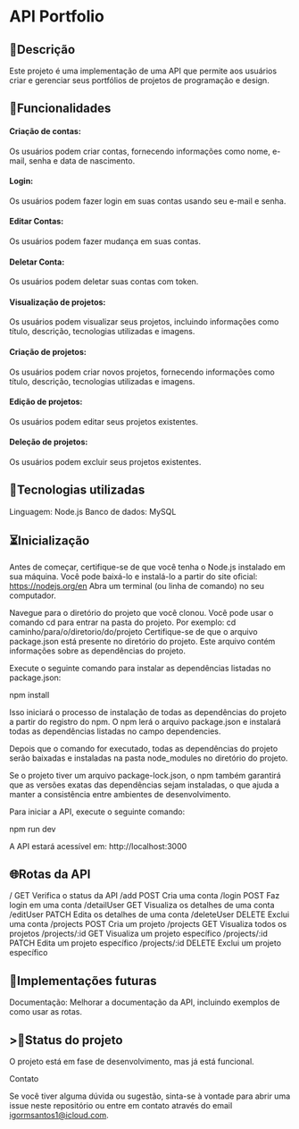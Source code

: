 <h1>API Portfolio</h1>

<h2>📖Descrição</h2>
Este projeto é uma implementação de uma API que permite aos usuários criar e gerenciar seus portfólios de projetos de programação e design.

<h2>🔧Funcionalidades</h2>

<h4>Criação de contas:</h4> Os usuários podem criar contas, fornecendo informações como nome, e-mail, senha e data de nascimento.
<h4>Login:</h4> Os usuários podem fazer login em suas contas usando seu e-mail e senha.
<h4>Editar Contas:</h4> Os usuários podem fazer mudança em suas contas.
<h4>Deletar Conta:</h4> Os usuários podem deletar suas contas com token.
<h4>Visualização de projetos:</h4> Os usuários podem visualizar seus projetos, incluindo informações como título, descrição, tecnologias utilizadas e imagens.
<h4>Criação de projetos:</h4> Os usuários podem criar novos projetos, fornecendo informações como título, descrição, tecnologias utilizadas e imagens.
<h4>Edição de projetos:</h4> Os usuários podem editar seus projetos existentes.
<h4>Deleção de projetos:</h4> Os usuários podem excluir seus projetos existentes.

<h2>📡Tecnologias utilizadas</h2>

Linguagem: Node.js
Banco de dados: MySQL

<h2>⏳Inicialização</h2>

Antes de começar, certifique-se de que você tenha o Node.js instalado em sua máquina. Você pode baixá-lo e instalá-lo a partir do site oficial: https://nodejs.org/en
Abra um terminal (ou linha de comando) no seu computador.

Navegue para o diretório do projeto que você clonou. Você pode usar o comando cd para entrar na pasta do projeto. Por exemplo:
cd caminho/para/o/diretorio/do/projeto
Certifique-se de que o arquivo package.json está presente no diretório do projeto. Este arquivo contém informações sobre as dependências do projeto.

Execute o seguinte comando para instalar as dependências listadas no package.json:

npm install

Isso iniciará o processo de instalação de todas as dependências do projeto a partir do registro do npm. O npm lerá o arquivo package.json e instalará todas as dependências listadas no campo dependencies.

Depois que o comando for executado, todas as dependências do projeto serão baixadas e instaladas na pasta node_modules no diretório do projeto.

Se o projeto tiver um arquivo package-lock.json, o npm também garantirá que as versões exatas das dependências sejam instaladas, o que ajuda a manter a consistência entre ambientes de desenvolvimento.

Para iniciar a API, execute o seguinte comando:

npm run dev

A API estará acessível em: http://localhost:3000

<h2>🌐Rotas da API</h2>

/	GET	Verifica o status da API
/add	POST	Cria uma conta
/login	POST	Faz login em uma conta
/detailUser	GET	Visualiza os detalhes de uma conta
/editUser	PATCH	Edita os detalhes de uma conta
/deleteUser	DELETE	Exclui uma conta
/projects	POST	Cria um projeto
/projects	GET	Visualiza todos os projetos
/projects/:id	GET	Visualiza um projeto específico
/projects/:id	PATCH	Edita um projeto específico
/projects/:id	DELETE	Exclui um projeto específico

<h2>💎Implementações futuras</h2>

Documentação: Melhorar a documentação da API, incluindo exemplos de como usar as rotas.

<h2>>🔎Status do projeto</h2>

O projeto está em fase de desenvolvimento, mas já está funcional.

Contato

Se você tiver alguma dúvida ou sugestão, sinta-se à vontade para abrir uma issue neste repositório ou entre em contato através do email igormsantos1@icloud.com.
